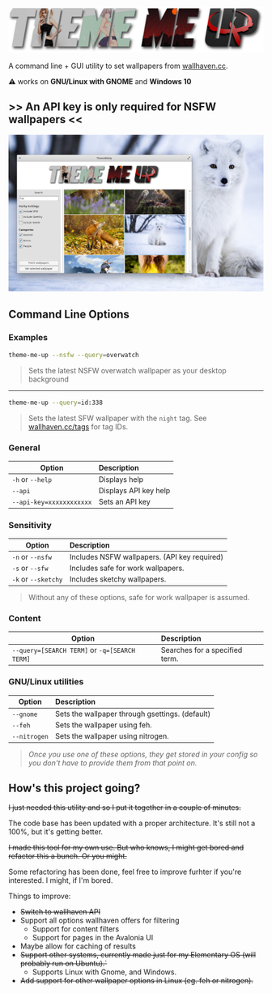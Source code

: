 ![Banner](docs/banner.png)

A command line + GUI utility to set wallpapers from [wallhaven.cc](https://wallhaven.cc).

⚠️ works on **GNU/Linux with GNOME** and **Windows 10**

## >> An API key is only required for NSFW wallpapers <<

![Avalonia UI](docs/avalnoia-screen.png)

## Command Line Options

### Examples

```bash
theme-me-up --nsfw --query=overwatch
```

> Sets the latest NSFW overwatch wallpaper as your desktop background

---

```bash
theme-me-up --query=id:338
```

> Sets the latest SFW wallpaper with the `night` tag. See [wallhaven.cc/tags](https://wallhaven.cc/tags) for tag IDs.

### General

| Option            | Description   |
| ----------------- |:--------------|
| `-h` or `--help`  | Displays help |
| `--api`  | Displays API key help |
| `--api-key=xxxxxxxxxxxx`  | Sets an API key |

### Sensitivity

| Option            | Description   |
| ----------------- |:--------------|
| `-n` or `--nsfw`  | Includes NSFW wallpapers. (API key required) |
| `-s` or `--sfw` | Includes safe for work wallpapers. |
| `-k` or `--sketchy` | Includes sketchy wallpapers. |

> Without any of these options, safe for work wallpaper is assumed.

### Content

| Option            | Description   |
| ----------------- |:--------------|
| `--query=[SEARCH TERM]` or `-q=[SEARCH TERM]` | Searches for a specified term. |


### GNU/Linux utilities

| Option            | Description   |
| ----------------- |:--------------|
| `--gnome` | Sets the wallpaper through gsettings. (default) |
| `--feh` | Sets the wallpaper using feh. |
| `--nitrogen` | Sets the wallpaper using nitrogen. |

> _Once you use one of these options, they get stored in your config so you don't have to provide them from that point on._

## How's this project going?

~~I just needed this utility and so I put it together in a couple of minutes.~~

The code base has been updated with a proper architecture. It's still not a 100%, but it's getting better.

~~I made this tool for my own use. But who knows, I might get bored and refactor this a bunch. Or you might.~~

Some refactoring has been done, feel free to improve furhter if you're interested. I might, if I'm bored.

Things to improve:

- ~~Switch to wallhaven API~~
- Support all options wallhaven offers for filtering
    - Support for content filters
    - Support for pages in the Avalonia UI
- Maybe allow for caching of results
- ~~Support other systems, currently made just for my Elementary OS (will probably run on Ubuntu).`~~
    - Supports Linux with Gnome, and Windows.
- ~~Add support for other wallpaper options in Linux (eg. feh or nitrogen).~~
